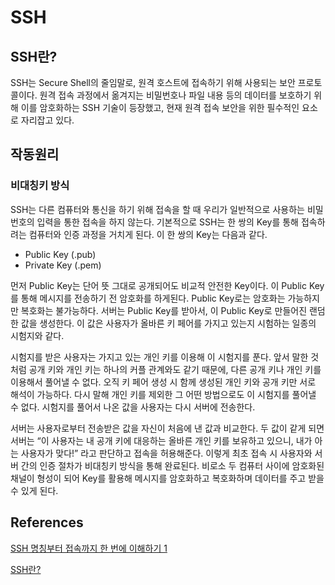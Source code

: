 # SSH

## SSH란?

SSH는 Secure Shell의 줄임말로, 원격 호스트에 접속하기 위해 사용되는 보안 프로토콜이다. 원격 접속 과정에서 옮겨지는 비밀번호나 파일 내용 등의 데이터를 보호하기 위해 이를 암호화하는 SSH 기술이 등장했고, 현재 원격 접속 보안을 위한 필수적인 요소로 자리잡고 있다.



## 작동원리

### 비대칭키 방식

SSH는 다른 컴퓨터와 통신을 하기 위해 접속을 할 때 우리가 일반적으로 사용하는 비밀번호의 입력을 통한 접속을 하지 않는다. 기본적으로 SSH는 한 쌍의 Key를 통해 접속하려는 컴퓨터와 인증 과정을 거치게 된다. 이 한 쌍의 Key는 다음과 같다.

- Public Key (.pub)
- Private Key (.pem)

먼저 Public Key는 단어 뜻 그대로 공개되어도 비교적 안전한 Key이다. 이 Public Key를 통해 메시지를 전송하기 전 암호화를 하게된다. Public Key로는 암호화는 가능하지만 복호화는 불가능하다.  서버는 Public Key를 받아서, 이 Public Key로 만들어진 랜덤한 값을 생성한다. 이 값은 사용자가 올바른 키 페어를 가지고 있는지 시험하는 일종의 시험지와 같다.

시험지를 받은 사용자는 가지고 있는 개인 키를 이용해 이 시험지를 푼다. 앞서 말한 것처럼 공개 키와 개인 키는 하나의 커플 관계와도 같기 때문에, 다른 공개 키나 개인 키를 이용해서 풀어낼 수 없다. 오직 키 페어 생성 시 함께 생성된 개인 키와 공개 키만 서로 해석이 가능하다. 다시 말해 개인 키를 제외한 그 어떤 방법으로도 이 시험지를 풀어낼 수 없다. 시험지를 풀어서 나온 값을 사용자는 다시 서버에 전송한다.

서버는 사용자로부터 전송받은 값을 자신이 처음에 낸 값과 비교한다. 두 값이 같게 되면 서버는 “이 사용자는 내 공개 키에 대응하는 올바른 개인 키를 보유하고 있으니, 내가 아는 사용자가 맞다!” 라고 판단하고 접속을 허용해준다. 이렇게 최초 접속 시 사용자와 서버 간의 인증 절차가 비대칭키 방식을 통해 완료된다. 비로소 두 컴퓨터 사이에 암호화된 채널이 형성이 되어 Key를 활용해 메시지를 암호화하고 복호화하며 데이터를 주고 받을 수 있게 된다.



## References

[SSH 명칭부터 접속까지 한 번에 이해하기 1](https://library.gabia.com/contents/infrahosting/9002/)

[SSH란?](https://baked-corn.tistory.com/52)